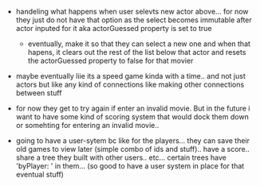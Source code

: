 - handeling what happens when user selevts new actor above... for now they just do not have that option as the select becomes immutable after actor inputed for it aka actorGuessed property is set to true
    - eventually, make it so that they can select a new one and when that hapens, it clears out the rest of the list below that actor and resets the actorGuessed property to false for that movier

- maybe eventually liie its a speed game kinda with a time.. and not just actors but like any kind of connections like making other connections between stuff

<the challenge button>


- for now they get to try again if enter an invalid movie. But in the future i want to have some kind of scoring system that would dock them down or somehting for entering an invalid movie..

- going to have a user-sytem bc like for the players... they can save their old games to view later (simple combo of ids and stuff).. have  a score.. share a tree they built with other users.. etc... certain trees have 'byPlayer: ' in them... (so good to have a user system in place for that eventual stuff)
<!-- * section of app like.. `view my old Treees`.. or something -->